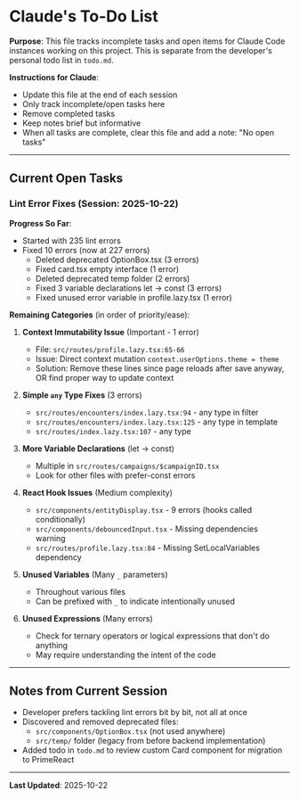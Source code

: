# Claude's To-Do List

**Purpose**: This file tracks incomplete tasks and open items for Claude Code instances working on this project. This is separate from the developer's personal todo list in `todo.md`.

**Instructions for Claude**:
- Update this file at the end of each session
- Only track incomplete/open tasks here
- Remove completed tasks
- Keep notes brief but informative
- When all tasks are complete, clear this file and add a note: "No open tasks"

---

## Current Open Tasks

### Lint Error Fixes (Session: 2025-10-22)

**Progress So Far**:
- Started with 235 lint errors
- Fixed 10 errors (now at 227 errors)
    - Deleted deprecated OptionBox.tsx (3 errors)
    - Fixed card.tsx empty interface (1 error)
    - Deleted deprecated temp folder (2 errors)
    - Fixed 3 variable declarations let → const (3 errors)
    - Fixed unused error variable in profile.lazy.tsx (1 error)

**Remaining Categories** (in order of priority/ease):

1. **Context Immutability Issue** (Important - 1 error)
   - File: `src/routes/profile.lazy.tsx:65-66`
   - Issue: Direct context mutation `context.userOptions.theme = theme`
   - Solution: Remove these lines since page reloads after save anyway, OR find proper way to update context

2. **Simple `any` Type Fixes** (3 errors)
   - `src/routes/encounters/index.lazy.tsx:94` - any type in filter
   - `src/routes/encounters/index.lazy.tsx:125` - any type in template
   - `src/routes/index.lazy.tsx:107` - any type

3. **More Variable Declarations** (let → const)
   - Multiple in `src/routes/campaigns/$campaignID.tsx`
   - Look for other files with prefer-const errors

4. **React Hook Issues** (Medium complexity)
   - `src/components/entityDisplay.tsx` - 9 errors (hooks called conditionally)
   - `src/components/debouncedInput.tsx` - Missing dependencies warning
   - `src/routes/profile.lazy.tsx:84` - Missing SetLocalVariables dependency

5. **Unused Variables** (Many `_` parameters)
   - Throughout various files
   - Can be prefixed with `_` to indicate intentionally unused

6. **Unused Expressions** (Many errors)
   - Check for ternary operators or logical expressions that don't do anything
   - May require understanding the intent of the code

---

## Notes from Current Session

- Developer prefers tackling lint errors bit by bit, not all at once
- Discovered and removed deprecated files:
    - `src/components/OptionBox.tsx` (not used anywhere)
    - `src/temp/` folder (legacy from before backend implementation)
- Added todo in `todo.md` to review custom Card component for migration to PrimeReact

---

**Last Updated**: 2025-10-22
